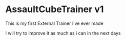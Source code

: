 # AssaultCubeTrainer v1

This is my first External Trainer i've ever made 

I will try to improve it as much as i can in the next days 
